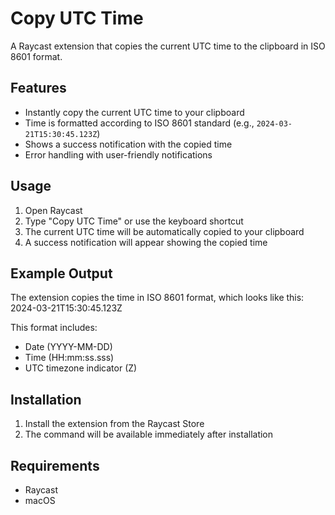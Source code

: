 # Copy UTC Time

A Raycast extension that copies the current UTC time to the clipboard in ISO 8601 format.

## Features

- Instantly copy the current UTC time to your clipboard
- Time is formatted according to ISO 8601 standard (e.g., `2024-03-21T15:30:45.123Z`)
- Shows a success notification with the copied time
- Error handling with user-friendly notifications

## Usage

1. Open Raycast
2. Type "Copy UTC Time" or use the keyboard shortcut
3. The current UTC time will be automatically copied to your clipboard
4. A success notification will appear showing the copied time

## Example Output

The extension copies the time in ISO 8601 format, which looks like this: 2024-03-21T15:30:45.123Z

This format includes:

- Date (YYYY-MM-DD)
- Time (HH:mm:ss.sss)
- UTC timezone indicator (Z)

## Installation

1. Install the extension from the Raycast Store
2. The command will be available immediately after installation

## Requirements

- Raycast
- macOS